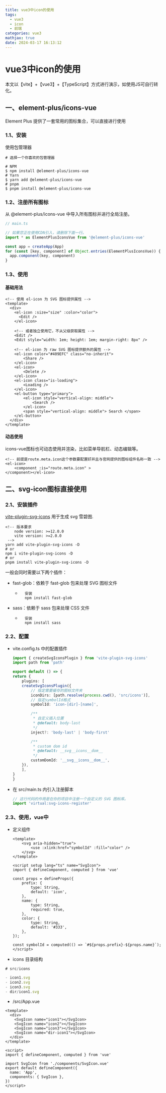 ```yaml
---
title: vue3中icon的使用
tags: 
  - vue3
  - icon
  - 前端
categories: vue3
mathjax: true
date: 2024-03-17 16:13:12
---
```


# vue3中icon的使用
本文以【vite】+【vue3】+【TypeScript】方式进行演示，如使用JS可自行转化。

## 一、element-plus/icons-vue
Element Plus 提供了一套常用的图标集合，可以直接进行使用

### 1.1、安装
使用包管理器
```npmrc
# 选择一个你喜欢的包管理器

# NPM
$ npm install @element-plus/icons-vue
# Yarn
$ yarn add @element-plus/icons-vue
# pnpm
$ pnpm install @element-plus/icons-vue
```

### 1.2、注册所有图标
从 @element-plus/icons-vue 中导入所有图标并进行全局注册。

```ts
// main.ts

// 如果您正在使用CDN引入，请删除下面一行。
import * as ElementPlusIconsVue from '@element-plus/icons-vue'

const app = createApp(App)
for (const [key, component] of Object.entries(ElementPlusIconsVue)) {
  app.component(key, component)
}
```

### 1.3、使用
#### 基础用法

```vue
<!-- 使用 el-icon 为 SVG 图标提供属性 -->
<template>
  <div>
    <el-icon :size="size" :color="color">
      <Edit />
    </el-icon>

    <!-- 或者独立使用它，不从父级获取属性 -->
    <Edit />
    <Edit style="width: 1em; height: 1em; margin-right: 8px" />
    
    <!-- el-icon 为 raw SVG 图标提供额外的属性 -->
    <el-icon color="#409EFC" class="no-inherit">
        <Share />
    </el-icon>
    <el-icon>
        <Delete />
    </el-icon>
    <el-icon class="is-loading">
        <Loading />
    </el-icon>
    <el-button type="primary">
        <el-icon style="vertical-align: middle">
            <Search />
        </el-icon>
        <span style="vertical-align: middle"> Search </span>
    </el-button>
  </div>
</template>
```

#### 动态使用
icons-vue图标也可动态使用并渲染，比如菜单导航栏、动态编辑等。

```vue
<!-- 前提是route.meta.icon这个参数要配置好并且与官网提供的图标组件名称一致 -->
<el-icon>
    <component :is="route.meta.icon" >
</component></el-icon>
```

## 二、svg-icon图标直接使用
### 2.1、安装插件
[vite-plugin-svg-icons](!https://github.com/vbenjs/vite-plugin-svg-icons)  用于生成 svg 雪碧图.

```npmrc
<!-- 版本要求
    node version: >=12.0.0
    vite version: >=2.0.0
 -->
yarn add vite-plugin-svg-icons -D
# or
npm i vite-plugin-svg-icons -D
# or
pnpm install vite-plugin-svg-icons -D
```

一般会同时需要以下两个插件：
* fast-glob：依赖于 fast-glob 包来处理 SVG 图标文件
  
    * ```npmrc 
        安装
        npm install fast-glob
        ```
* sass：依赖于 sass 包来处理 CSS 文件
    * ```npmrc 
        安装
        npm install sass
        ```

### 2.2、配置
* vite.config.ts 中的配置插件
    ```ts
    import { createSvgIconsPlugin } from 'vite-plugin-svg-icons'
    import path from 'path'

    export default () => {
    return {
        plugins: [
        createSvgIconsPlugin({
            // 指定需要缓存的图标文件夹
            iconDirs: [path.resolve(process.cwd(), 'src/icons')],
            // 指定symbolId格式
            symbolId: 'icon-[dir]-[name]',

            /**
             * 自定义插入位置
             * @default: body-last
             */
            inject?: 'body-last' | 'body-first'

            /**
             * custom dom id
             * @default: __svg__icons__dom__
             */
            customDomId: '__svg__icons__dom__',
        }),
        ],
    }
    }
    ```

* 在 src/main.ts 内引入注册脚本
    ```ts
    // 这行代码的作用是在你的项目中注册一个自定义的 SVG 图标库。
    import 'virtual:svg-icons-register'
    ```

### 2.3、使用，vue中
* 定义组件
    ```vue
    <template>
        <svg aria-hidden="true">
            <use :xlink:href="symbolId" :fill="color" />
        </svg>
    </template>

    <script setup lang="ts" name="SvgIcon">
    import { defineComponent, computed } from 'vue'

    const props = defineProps({
        prefix: {
            type: String,
            default: 'icon',
        },
        name: {
            type: String,
            required: true,
        },
        color: {
            type: String,
            default: '#333',
        },
    });

    const symbolId = computed(() => `#${props.prefix}-${props.name}`);
    </script>
    ```
* icons 目录结构
```ts
# src/icons

- icon1.svg
- icon2.svg
- icon3.svg
- dir/icon1.svg
```

* /src/App.vue
```vue
<template>
  <div>
    <SvgIcon name="icon1"></SvgIcon>
    <SvgIcon name="icon2"></SvgIcon>
    <SvgIcon name="icon3"></SvgIcon>
    <SvgIcon name="dir-icon1"></SvgIcon>
  </div>
</template>

<script>
import { defineComponent, computed } from 'vue'

import SvgIcon from './components/SvgIcon.vue'
export default defineComponent({
  name: 'App',
  components: { SvgIcon },
})
</script>
```